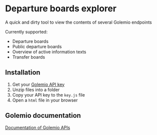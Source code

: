 # Departure boards explorer
A quick and dirty tool to view the contents of several Golemio endpoints

Currently supported:
* Departure boards
* Public departure boards
* Overview of active information texts
* Transfer boards

## Installation
1) Get your [Golemio API key](https://api.golemio.cz/api-keys/auth/sign-up)
2) Unzip files into a folder
3) Copy your API key to the `key.js` file
4) Open a `html` file in your browser

## Golemio documentation
[Documentation of Golemio APIs](https://api.golemio.cz/v2/pid/docs/openapi/)
